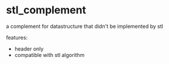 # stl_complement
a complement for datastructure that didn't be implemented by stl

features:
* header only
* compatible with stl algorithm
